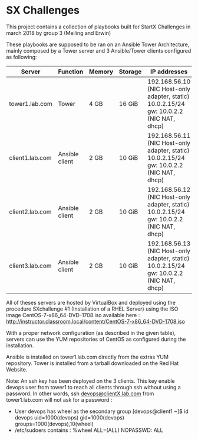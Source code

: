 # SX Challenges
This project contains a collection of playbooks built for StartX Challenges in march 2018 by group 3 (Meiling and Erwin)

These playbooks are supposed to be ran on an Ansible Tower Architecture, mainly composed by a Tower server and 3 Ansible/Tower clients configured as following:

Server | Function | Memory | Storage | IP addresses | OS
---|---|---|---|---|---
tower1.lab.com  | Tower | 4 GB | 16 GiB | 192.168.56.10 (NIC Host-only adapter, static) 10.0.2.15/24 gw: 10.0.2.2 (NIC NAT, dhcp) | CentOS 7.4
client1.lab.com | Ansible client | 2 GB | 10 GiB | 192.168.56.11 (NIC Host-only adapter, static) 10.0.2.15/24 gw: 10.0.2.2 (NIC NAT, dhcp) | CentOS 7.4
client2.lab.com | Ansible client | 2 GB | 10 GiB | 192.168.56.12 (NIC Host-only adapter, static) 10.0.2.15/24 gw: 10.0.2.2 (NIC NAT, dhcp) | CentOS 7.4
client3.lab.com | Ansible client | 2 GB | 10 GiB | 192.168.56.13 (NIC Host-only adapter, static) 10.0.2.15/24 gw: 10.0.2.2 (NIC NAT, dhcp) | CentOS 7.4

All of theses servers are hosted by VirtualBox and deployed using the procedure SXchallenge #1 (Installation of a RHEL Server) using the ISO image CentOS-7-x86_64-DVD-1708.iso available here : http://instructor.classroom.local/content/CentOS-7-x86_64-DVD-1708.iso

With a proper network configuration (as described in the given table), servers can use the YUM repositories of CentOS as configured during the installation.

Ansible is installed on tower1.lab.com directly from the extras YUM repository. Tower is installed from a tarball downloaded on the Red Hat Website.

Note: An ssh key has been deployed on the 3 clients. This key enable devops user from tower1 to reach all clients through ssh without using a password. In other words, ssh devops@clientX.lab.com from tower1.lab.com will not ask for a password :
  - User devops has wheel as the secondary group 
  [devops@client1 ~]$ id devops
  uid=1000(devops) gid=1000(devops) groups=1000(devops),10(wheel)
  - /etc/sudoers contains : 
  %wheel  ALL=(ALL)       NOPASSWD: ALL